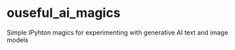 # ouseful_ai_magics
Simple IPyhton magics for experimenting with generative AI text and image models
